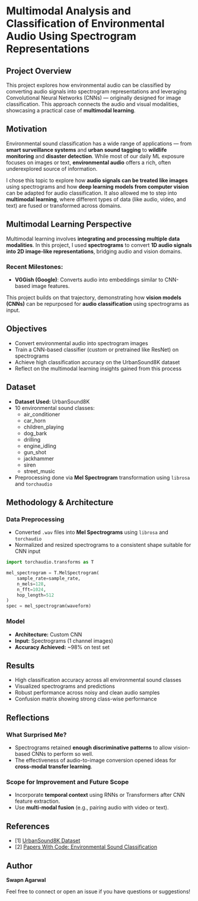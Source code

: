 # Multimodal Analysis and Classification of Environmental Audio Using Spectrogram Representations

## Project Overview

This project explores how environmental audio can be classified by converting audio signals into spectrogram representations and leveraging Convolutional Neural Networks (CNNs) — originally designed for image classification. This approach connects the audio and visual modalities, showcasing a practical case of **multimodal learning**.

## Motivation

Environmental sound classification has a wide range of applications — from **smart surveillance systems** and **urban sound tagging** to **wildlife monitoring** and **disaster detection**. While most of our daily ML exposure focuses on images or text, **environmental audio** offers a rich, often underexplored source of information.

I chose this topic to explore how **audio signals can be treated like images** using spectrograms and how **deep learning models from computer vision** can be adapted for audio classification. It also allowed me to step into **multimodal learning**, where different types of data (like audio, video, and text) are fused or transformed across domains.

## Multimodal Learning Perspective

Multimodal learning involves **integrating and processing multiple data modalities**. In this project, I used **spectrograms** to convert **1D audio signals into 2D image-like representations**, bridging audio and vision domains.

### Recent Milestones:

* **VGGish (Google)**: Converts audio into embeddings similar to CNN-based image features.


This project builds on that trajectory, demonstrating how **vision models (CNNs)** can be repurposed for **audio classification** using spectrograms as input.

## Objectives

- Convert environmental audio into spectrogram images
- Train a CNN-based classifier (custom or pretrained like ResNet) on spectrograms
- Achieve high classification accuracy on the UrbanSound8K dataset
- Reflect on the multimodal learning insights gained from this process


## Dataset

- **Dataset Used:** UrbanSound8K
- 10 environmental sound classes:
  - air_conditioner
  - car_horn
  - children_playing
  - dog_bark
  - drilling
  - engine_idling
  - gun_shot
  - jackhammer
  - siren
  - street_music
- Preprocessing done via **Mel Spectrogram** transformation using `librosa` and `torchaudio`

## Methodology & Architecture

### Data Preprocessing

* Converted `.wav` files into **Mel Spectrograms** using `librosa` and `torchaudio`
* Normalized and resized spectrograms to a consistent shape suitable for CNN input

```python
import torchaudio.transforms as T

mel_spectrogram = T.MelSpectrogram(
    sample_rate=sample_rate,
    n_mels=128,
    n_fft=1024,
    hop_length=512
)
spec = mel_spectrogram(waveform)
```

### Model

- **Architecture:** Custom CNN 
- **Input:** Spectrograms (1 channel images)
- **Accuracy Achieved:** ~98% on test set

## Results

- High classification accuracy across all environmental sound classes
- Visualized spectrograms and predictions
- Robust performance across noisy and clean audio samples
- Confusion matrix showing strong class-wise performance


## Reflections

### What Surprised Me?

* Spectrograms retained **enough discriminative patterns** to allow vision-based CNNs to perform so well.
* The effectiveness of audio-to-image conversion opened ideas for **cross-modal transfer learning**.

### Scope for Improvement and Future Scope

* Incorporate **temporal context** using RNNs or Transformers after CNN feature extraction.
* Use **multi-modal fusion** (e.g., pairing audio with video or text).


## References

* [1] [UrbanSound8K Dataset](https://urbansounddataset.weebly.com/)
* [2] [Papers With Code: Environmental Sound Classification](https://paperswithcode.com/task/environmental-sound-classification)

## Author

**Swapn Agarwal**

Feel free to connect or open an issue if you have questions or suggestions!